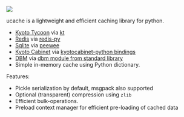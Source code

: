![](http://media.charlesleifer.com/blog/photos/ucache-logo-0.png)

ucache is a lightweight and efficient caching library for python.

* [Kyoto Tycoon](https://fallabs.com/kyototycoon/) via [kt](https://github.com/coleifer/kt)
* [Redis](https://redis.io) via [redis-py](https://github.com/andymccurdy/redis-py)
* [Sqlite](https://www.sqlite.org/) via [peewee](https://github.com/coleifer/peewee)
* [Kyoto Cabinet](https://fallabs.com/kyotocabinet/) via [kyotocabinet-python bindings](https://fallabs.com/kyotocabinet/pythondoc/)
* [DBM](https://en.wikipedia.org/wiki/DBM_(computing)) via [dbm module from standard library](https://docs.python.org/3/library/dbm.html)
* Simple in-memory cache using Python dictionary.

Features:

* Pickle serialization by default, msgpack also supported
* Optional (transparent) compression using `zlib`
* Efficient bulk-operations.
* Preload context manager for efficient pre-loading of cached data
